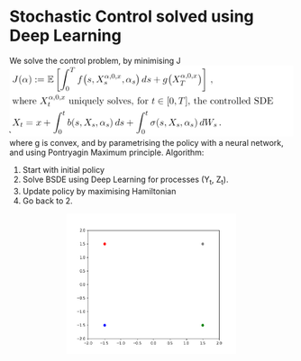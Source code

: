 # Stochastic Control solved using Deep Learning
We solve the control problem, by minimising J
![](/images_readme/control_problem.png)
where g is convex, and by parametrising the policy with a neural network, and using Pontryagin Maximum principle. 
Algorithm:
1. Start with initial policy
2. Solve BSDE using Deep Learning for processes (Y<sub>t</sub>, Z<sub>t</sub>).
3. Update policy by maximising Hamiltonian
4. Go back to 2.

<p align="center">
<img align="middle" src="./numerical_results/trajectories.gif" alt="LQR" width="300" height="250" />
</p>
